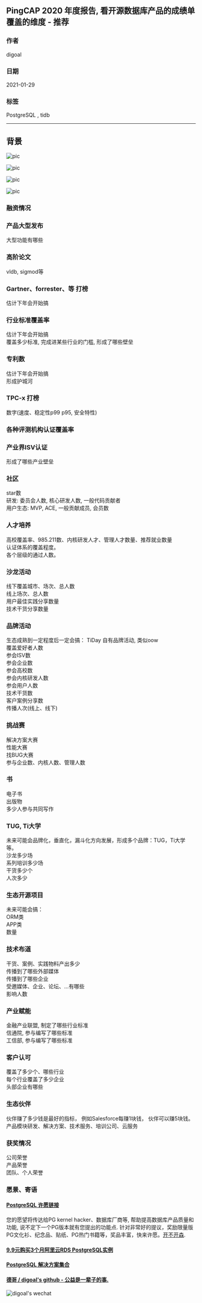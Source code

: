 ## PingCAP 2020 年度报告, 看开源数据库产品的成绩单覆盖的维度 - 推荐  
              
### 作者              
digoal        
              
### 日期              
2021-01-29        
              
### 标签              
PostgreSQL , tidb    
              
----              
              
## 背景       
![pic](20210129_04_pic_001.png)  
  
![pic](20210129_04_pic_002.png)  
  
![pic](https://oss-emcsprod-public.modb.pro/wechatSpider/modb_20210101_303b0742-4bc7-11eb-9ad0-38f9d3cd240d.png)  
  
![pic](https://oss-emcsprod-public.modb.pro/wechatSpider/modb_20210101_30732b7c-4bc7-11eb-9ad0-38f9d3cd240d.png)  
  
### 融资情况  
  
### 产品大型发布  
大型功能有哪些  
  
### 高阶论文  
vldb, sigmod等  
  
### Gartner、forrester、等 打榜  
估计下年会开始搞
  
### 行业标准覆盖率 
估计下年会开始搞  
覆盖多少标准, 完成进某些行业的门槛, 形成了哪些壁垒  
  
### 专利数  
估计下年会开始搞   
形成护城河  
  
### TPC-x 打榜
数字(速度、稳定性p99 p95, 安全特性)  
  
### 各种评测机构认证覆盖率 
  
### 产业界ISV认证  
形成了哪些产业壁垒
  
### 社区  
star数  
研发: 委员会人数, 核心研发人数, 一般代码贡献者  
用户生态: MVP, ACE, 一般贡献成员, 会员数  
  
### 人才培养   
高校覆盖率、985.211数、内核研发人才、管理人才数量、推荐就业数量  
认证体系的覆盖程度。   
各个层级的通过人数。  
  
### 沙龙活动  
线下覆盖城市、场次、总人数  
线上场次、总人数  
用户最佳实践分享数量  
技术干货分享数量  
  
### 品牌活动  
生态成熟到一定程度后一定会搞： TiDay 自有品牌活动, 类似oow  
覆盖爱好者人数  
参会ISV数  
参会企业数  
参会高校数  
参会内核研发人数  
参会用户人数  
技术干货数  
客户案例分享数  
传播人次(线上、线下)  
  
### 挑战赛 
解决方案大赛  
性能大赛  
找BUG大赛  
参与企业数、内核人数、管理人数  
  
### 书  
电子书  
出版物  
多少人参与共同写作  
  
### TUG, Ti大学  
未来可能会品牌化，垂直化，漏斗化方向发展，形成多个品牌：TUG，Ti大学等。  
沙龙多少场  
系列培训多少场  
干货多少个  
人次多少  
  
### 生态开源项目  
未来可能会搞：   
ORM类  
APP类  
数量  
  
### 技术布道  
干货、案例、实践物料产出多少  
传播到了哪些外部媒体  
传播到了哪些企业  
受邀媒体、企业、论坛、...有哪些  
影响人数  
  
### 产业赋能  
金融产业联盟, 制定了哪些行业标准  
信通院, 参与编写了哪些标准  
工信部, 参与编写了哪些标准  
  
### 客户认可  
覆盖了多少个、哪些行业  
每个行业覆盖了多少企业  
头部企业有哪些  
  
### 生态伙伴  
伙伴赚了多少钱是最好的指标， 例如Salesforce每赚1块钱， 伙伴可以赚5块钱。  
产品模块研发、解决方案、技术服务、培训公司、云服务  
  
### 获奖情况  
公司荣誉  
产品荣誉  
团队、个人荣誉  
  
### 愿景、寄语  
  
  
#### [PostgreSQL 许愿链接](https://github.com/digoal/blog/issues/76 "269ac3d1c492e938c0191101c7238216")
您的愿望将传达给PG kernel hacker、数据库厂商等, 帮助提高数据库产品质量和功能, 说不定下一个PG版本就有您提出的功能点. 针对非常好的提议，奖励限量版PG文化衫、纪念品、贴纸、PG热门书籍等，奖品丰富，快来许愿。[开不开森](https://github.com/digoal/blog/issues/76 "269ac3d1c492e938c0191101c7238216").  
  
  
#### [9.9元购买3个月阿里云RDS PostgreSQL实例](https://www.aliyun.com/database/postgresqlactivity "57258f76c37864c6e6d23383d05714ea")
  
  
#### [PostgreSQL 解决方案集合](https://yq.aliyun.com/topic/118 "40cff096e9ed7122c512b35d8561d9c8")
  
  
#### [德哥 / digoal's github - 公益是一辈子的事.](https://github.com/digoal/blog/blob/master/README.md "22709685feb7cab07d30f30387f0a9ae")
  
  
![digoal's wechat](../pic/digoal_weixin.jpg "f7ad92eeba24523fd47a6e1a0e691b59")
  
